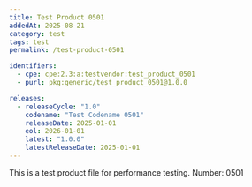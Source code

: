 ```yaml
---
title: Test Product 0501
addedAt: 2025-08-21
category: test
tags: test
permalink: /test-product-0501

identifiers:
  - cpe: cpe:2.3:a:testvendor:test_product_0501
  - purl: pkg:generic/test_product_0501@1.0.0

releases:
  - releaseCycle: "1.0"
    codename: "Test Codename 0501"
    releaseDate: 2025-01-01
    eol: 2026-01-01
    latest: "1.0.0"
    latestReleaseDate: 2025-01-01
---
```


This is a test product file for performance testing. Number: 0501

